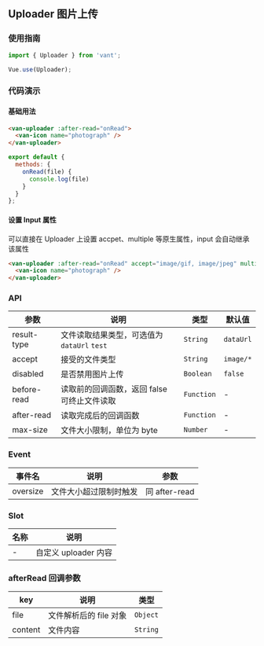 ## Uploader 图片上传

### 使用指南
``` javascript
import { Uploader } from 'vant';

Vue.use(Uploader);
```

### 代码演示

#### 基础用法

```html
<van-uploader :after-read="onRead">
  <van-icon name="photograph" />
</van-uploader>
```

```javascript
export default {
  methods: {
    onRead(file) {
      console.log(file)
    }
  }
};
```

#### 设置 Input 属性
可以直接在 Uploader 上设置 accpet、multiple 等原生属性，input 会自动继承该属性

```html
<van-uploader :after-read="onRead" accept="image/gif, image/jpeg" multiple>
  <van-icon name="photograph" />
</van-uploader>
```

### API

| 参数 | 说明 | 类型 | 默认值 |
|-----------|-----------|-----------|-------------|
| result-type | 文件读取结果类型，可选值为 `dataUrl` `test` | `String` | `dataUrl` |
| accept | 接受的文件类型 | `String` | `image/*` |
| disabled | 是否禁用图片上传 | `Boolean` | `false` |
| before-read | 读取前的回调函数，返回 false 可终止文件读取 | `Function` | - |
| after-read | 读取完成后的回调函数 | `Function` | - |
| max-size | 文件大小限制，单位为 byte | `Number` | - |

### Event

| 事件名 | 说明 | 参数 |
|-----------|-----------|-----------|
| oversize | 文件大小超过限制时触发 | 同 after-read |

### Slot

| 名称 | 说明 |
|-----------|-----------|
| - | 自定义 uploader 内容 |

### afterRead 回调参数
| key | 说明 | 类型 |
|-----------|-----------|-----------|
| file | 文件解析后的 file 对象 | `Object` |
| content | 文件内容 | `String` |